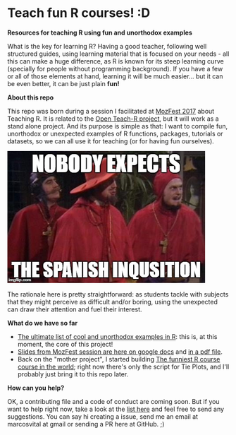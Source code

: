 # Teach fun R courses! :D
**Resources for teaching R using fun and unorthodox examples**

What is the key for learning R? Having a good teacher, following well structured guides, using learning material that is focused on your needs - all this can make a huge difference, as R is known for its steep learning curve (specially for people without programming background). If you have a few or all of those elements at hand, learning it will be much easier... but it can be even better, it can be just plain **fun!**

**About this repo**

This repo was born during a session I facilitated at [MozFest 2017](mozillafestival.org) about Teaching R. It is related to the [Open Teach-R project](https://github.com/marcosvital/teach-R-project), but it will work as a stand alone project. And its purpose is simple as that: I want to compile fun, unorthodox or unexpected examples of R functions, packages, tutorials or datasets, so we can all use it for teaching (or for having fun ourselves).

![](https://github.com/marcosvital/teach-r-fun/blob/master/images/spanish-inquisition.jpg)

The rationale here is pretty straightforward: as students tackle with subjects that they might perceive as difficult and/or boring, using the unexpected can draw their attention and fuel their interest.


**What do we have so far**

- [The ultimate list of cool and unorthodox examples in R](https://github.com/marcosvital/teach-r-fun/blob/master/The%20ultimate%20list%20of%20cool%20and%20unorthodox%20examples%20in%20R.md): this is, at this moment, the core of this project!
- [Slides from MozFest session are here on google docs](https://docs.google.com/presentation/d/1fEAvFY4vGtWdQDXU4akZLodbnHZdbz0uCYhLioE3ryE/edit?usp=sharing) and [in a pdf file](https://github.com/marcosvital/teach-r-fun/docs/Teach-R-project-mozfest-2017.pdf).
- Back on the "mother project", I started building [The funniest R course course in the world](https://github.com/marcosvital/teach-R-project/tree/master/courses/en/Funniest%20R%20course); right now there's only the script for Tie Plots, and I'll probably just bring it to this repo later.

**How can you help?**

OK, a contributing file and a code of conduct are coming soon. But if you want to help right now, take a look at the [list here](https://github.com/marcosvital/teach-r-fun/blob/master/The%20ultimate%20list%20of%20cool%20and%20unorthodox%20examples%20in%20R.md) and feel free to send any suggestions. You can say hi creating a issue, send me an email at marcosvital at gmail or sending a PR here at GitHub. ;)